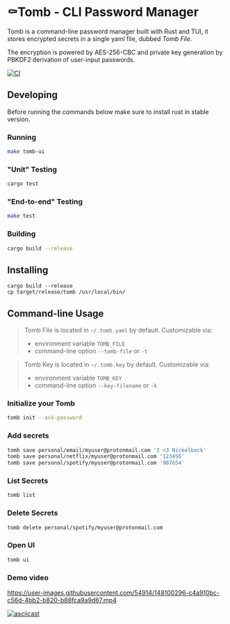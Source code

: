 # ⚰Tomb - CLI Password Manager

Tomb is a command-line password manager built with Rust and TUI, it
stores encrypted secrets in a single yaml file, dubbed _Tomb File_.

The encryption is powered by AES-256-CBC and private key generation
by PBKDF2 derivation of user-input passwords.


[![CI](https://github.com/gabrielfalcao/tomb/actions/workflows/rust.yml/badge.svg)](https://github.com/gabrielfalcao/tomb/actions/workflows/rust.yml)


## Developing

Before running the commands below make sure to install rust in stable version.

### Running

```bash
make tomb-ui
```


### "Unit" Testing

```bash
cargo test
```

### "End-to-end" Testing

```bash
make test
```


### Building

```bash
cargo build --release
```


## Installing

```
cargo build --release
cp target/release/tomb /usr/local/bin/
```


## Command-line Usage


> Tomb File is located in `~/.tomb.yaml` by default.
> Customizable via:
> * environment variable `TOMB_FILE`
> * command-line option `--tomb-file` or `-t`

> Tomb Key is located in `~/.tomb.key` by default.
> Customizable via:
> * environment variable `TOMB_KEY`
> * command-line option `--key-filename` or `-k`


### Initialize your Tomb


```bash
tomb init --ask-password
```

### Add secrets

```bash
tomb save personal/email/myuser@protonmail.com 'I <3 Nickelback'
tomb save personal/netflix/myuser@protonmail.com '123456'
tomb save personal/spotify/myuser@protonmail.com '987654'
```


### List Secrets

```bash
tomb list
```


### Delete Secrets

```bash
tomb delete personal/spotify/myuser@protonmail.com
```


### Open UI

```bash
tomb ui
```

### Demo video

https://user-images.githubusercontent.com/54914/148100296-c4a910bc-c56d-4bb2-b820-b88fca9a9d67.mp4



[![asciicast](https://asciinema.org/a/IhuSX6v9YjszzvkpBLHJfZvBt.svg)](https://asciinema.org/a/IhuSX6v9YjszzvkpBLHJfZvBt)
